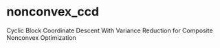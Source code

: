 # nonconvex_ccd
Cyclic Block Coordinate Descent With Variance Reduction for Composite Nonconvex Optimization
